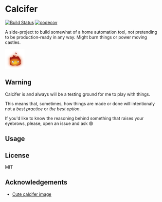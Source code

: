 # Calcifer

[![Build Status](https://travis-ci.org/alferpal/calcifer.svg?branch=master)](https://travis-ci.org/alferpal/calcifer)
[![codecov](https://codecov.io/gh/alferpal/calcifer/branch/master/graph/badge.svg)](https://codecov.io/gh/alferpal/calcifer)

A side-project to build somewhat of a home automation tool, not pretending to be production-ready in any way. Might burn things or power moving castles.

<img width="64" height="64" src="logo.png">

## Warning
Calcifer is and always will be a testing ground for me to play with things.

This means that, sometimes, how things are made or done will intentionaly not a _best practice_ or _the best option_.

If you'd like to know the reasoning behind something that raises your eyebrows, please, open an issue and ask :smile:

## Usage

## License

MIT

## Acknowledgements

* [Cute calcifer image](https://www.pinterest.es/pin/725501821195734857)
